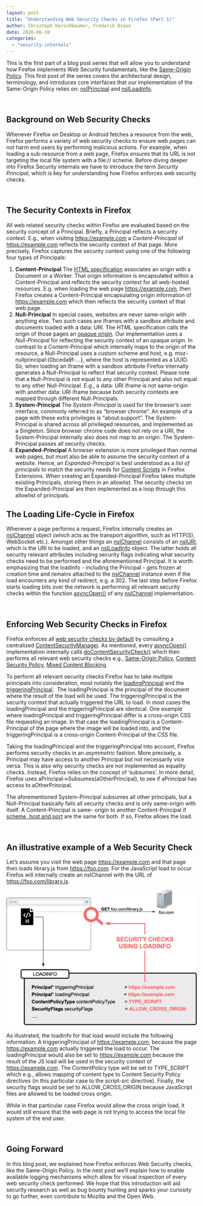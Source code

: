 ```yaml
---
layout: post
title: "Understanding Web Security Checks in Firefox (Part 1)"
author: Christoph Kerschbaumer, Frederik Braun
date: 2020-06-10
categories: 
  - "security-internals"
---
```


This is the first part of a blog post series that will allow you to understand how Firefox implements Web Security fundamentals, like the [Same-Origin Policy](https://developer.mozilla.org/en-US/docs/Web/Security/Same-origin_policy). This first post of the series covers the architectural design, terminology, and introduces core interfaces that our implementation of the Same-Origin Policy relies on: [nsIPrincipal](https://searchfox.org/mozilla-central/source/caps/nsIPrincipal.idl) and [nsILoadinfo](https://searchfox.org/mozilla-central/source/netwerk/base/nsILoadInfo.idl).

 

## Background on Web Security Checks

Whenever Firefox on Desktop or Android fetches a resource from the web, Firefox performs a variety of web security checks to ensure web pages can not harm end users by performing malicious actions. For example, when loading a sub-resource from a web page, Firefox ensures that its URL is not targeting the local file system with a file:// scheme. Before diving deeper into Firefox Security internals we have to introduce the term _Security Principal_, which is key for understanding how Firefox enforces web security checks.

 

## The Security Contexts in Firefox

All web related security checks within Firefox are evaluated based on the security concept of a Principal. Briefly, a Principal reflects a security context. E.g., when visiting https://example.com a _Content-Principal_ of https://example.com reflects the security context of that page. More precisely, Firefox captures the security context using one of the following four types of Principals:

1. **Content-Principal** The [HTML specification](https://html.spec.whatwg.org/multipage/origin.html) associates an origin with a Document or a Worker. That origin information is encapsulated within a Content-Principal and reflects the security context for all web-hosted resources. E.g. when loading the web page https://example.com, then Firefox creates a Content-Principal encapsulating origin information of https://example.com which then reflects the security context of that web page.
2. **Null-Principal** In special cases, websites are never same-origin with anything else. Two such cases are iframes with a sandbox attribute and documents loaded with a data: URI. The HTML specification calls the origin of those pages an [opaque origin](https://html.spec.whatwg.org/multipage/origin.html#concept-origin-opaque). Our implementation uses a  _Null-Principal_ for reflecting the security context of an opaque origin. In contrast to a Content-Principal which internally maps to the origin of the resource, a Null-Principal uses a custom scheme and host, e.g. moz-nullprincipal:{0bceda9f-...}, where the host is represented as a UUID. So, when loading an iframe with a sandbox attribute Firefox internally generates a Null-Principal to reflect that security context. Please note that a Null-Principal is not equal to any other Principal and also not equal to any other Null-Principal. E.g., a data: URI iframe is not same-origin with another data: URI iframe because both security contexts are mapped through different Null-Principals.
3. **System-Principal** The _System-Principal_ is used for the browser’s user interface, commonly referred to as “browser chrome”. An example of a page with these extra privileges is “about:support”. The System-Principal is shared across all privileged resources, and implemented as a Singleton. Since browser chrome code does not rely on a URI, the System-Principal internally also does not map to an origin. The System-Principal passes all security checks.
4. **Expanded-Principal** A browser extension is more privileged than normal web pages, but must also be able to assume the security context of a website. Hence, an _Expanded-Principal_ is best understood as a _list of principals_ to match the security needs for [Content Scripts](https://developer.mozilla.org/en-US/docs/Mozilla/Add-ons/WebExtensions/Anatomy_of_a_WebExtension#Content_scripts) in Firefox Extensions. When creating an Expanded-Principal Firefox takes multiple existing Principals, storing them in an allowlist. The security checks on the Expanded-Principal are then implemented as a loop through this allowlist of principals.

## The Loading Life-Cycle in Firefox

Whenever a page performs a request, Firefox internally creates an [nsIChannel](https://searchfox.org/mozilla-central/source/netwerk/base/nsIChannel.idl) object (which acts as the transport algorithm, such as HTTP(S), WebSocket etc.). Amongst other things an [nsIChannel](https://searchfox.org/mozilla-central/source/netwerk/base/nsIChannel.idl) consists of an [nsIURI](https://searchfox.org/mozilla-central/source/netwerk/base/nsIURI.idl), which is the URI to be loaded, and an [nsILoadInfo](https://searchfox.org/mozilla-central/source/netwerk/base/nsILoadInfo.idl) object. The latter holds all security relevant attributes including security flags indicating what security checks need to be performed and the aforementioned Principal. It is worth emphasizing that the loadinfo - including the Principal - gets frozen at creation time and remains attached to the [nsIChannel](https://searchfox.org/mozilla-central/source/netwerk/base/nsIChannel.idl) instance even if the load encounters any kind of redirect, e.g. a 302. The last step before Firefox starts loading bits over the network is performing all relevant security checks within the function [asyncOpen()](https://searchfox.org/mozilla-central/rev/501eb4718d73870892d28f31a99b46f4783efaa0/netwerk/base/nsIChannel.idl#189) of any [nsIChannel](https://searchfox.org/mozilla-central/source/netwerk/base/nsIChannel.idl) implementation.

 

## Enforcing Web Security Checks in Firefox

Firefox enforces all [web security checks by default](https://blog.mozilla.org/security/2016/11/10/enforcing-content-security-by-default-within-firefox/) by consulting a centralized [ContentSecurityManager](https://searchfox.org/mozilla-central/source/dom/security/nsContentSecurityManager.cpp). As mentioned, every [asyncOpen()](https://searchfox.org/mozilla-central/rev/501eb4718d73870892d28f31a99b46f4783efaa0/netwerk/base/nsIChannel.idl#189) implementation internally calls [doContentSecurityCheck()](https://searchfox.org/mozilla-central/rev/501eb4718d73870892d28f31a99b46f4783efaa0/dom/security/nsContentSecurityManager.cpp#940) which then performs all relevant web security checks e.g., [Same-Origin Policy](https://developer.mozilla.org/en-US/docs/Web/Security/Same-origin_policy), [Content Security Policy](https://developer.mozilla.org/en-US/docs/Web/HTTP/CSP), [Mixed Content Blocking](https://developer.mozilla.org/en-US/docs/Web/Security/Mixed_content).

To perform all relevant security checks Firefox has to take _multiple_ principals into consideration, most notably the [loadingPrincipal](https://searchfox.org/mozilla-central/rev/501eb4718d73870892d28f31a99b46f4783efaa0/netwerk/base/nsILoadInfo.idl#254) and the [triggeringPrincipal](https://searchfox.org/mozilla-central/rev/501eb4718d73870892d28f31a99b46f4783efaa0/netwerk/base/nsILoadInfo.idl#304).  The loadingPrincipal is the principal of the document where the result of the load will be used. The triggeringPrincipal is the security context that actually triggered the URL to load. In most cases the loadingPrincipal and the triggeringPrincipal are identical. One example where loadingPrincipal and triggeringPrincipal differ is a cross-origin CSS file requesting an image. In that case the loadingPrincipal is a Content-Principal of the page where the image will be loaded into, and the triggeringPrincipal is a cross-origin Content-Principal of the CSS file.

Taking the loadingPrincipal and the triggeringPrincipal into account, Firefox performs security checks in an _asymmetric_ fashion. More precisely, a Principal may have access to another Principal but not necessarily vice versa. This is also why security checks are not implemented as equality checks. Instead, Firefox relies on the concept of ‘subsumes’. In more detail, Firefox uses aPrincipal->Subsumes(aOtherPrincipal), to see if aPrincipal has access to aOtherPrincipal.

The aforementioned System-Principal subsumes all other principals, but a Null-Principal basically fails all security checks and is only same-origin with itself. A Content-Principal is same- origin to another Content-Principal if [scheme, host and port](https://developer.mozilla.org/en-US/docs/Web/Security/Same-origin_policy) are the same for both. If so, Firefox allows the load.

 

## An illustrative example of a Web Security Check

Let’s assume you visit the web page https://example.com and that page then loads library.js from https://foo.com. For the JavaScript load to occur Firefox will internally create an nsIChannel with the URL of https://foo.com/library.js.

![](/images/sec_by_default-600x426.jpg)

As illustrated, the loadinfo for that load would include the following information: A triggeringPrincipal of https://example.com, because the page https://example.com actually triggered the load to occur. The loadingPrincipal would also be set to https://example.com because the result of the JS load will be used in the security context of https://example.com. The ContentPolicy type will be set to TYPE\_SCRIPT which e.g., allows mapping of content type to Content Security Policy directives (in this particular case to the script-src directive). Finally, the security flags would be set to ALLOW\_CROSS\_ORIGIN because JavaScript files are allowed to be loaded cross origin.

While in that particular case Firefox would allow the cross origin load, it would still ensure that the web page is not trying to access the local file system of the end user.

 

## Going Forward

In this blog post, we explained how Firefox enforces Web Security checks, like the Same-Origin Policy. In the next post we’ll explain how to enable available logging mechanisms which allow for visual inspection of every web security check performed. We hope that this introduction will aid security research as well as bug bounty hunting and sparks your curiosity to go further, even contribute to Mozilla and the Open Web.
